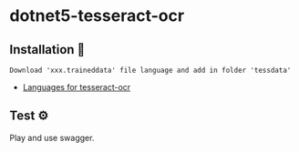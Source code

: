 # dotnet5-tesseract-ocr

## Installation 🔧

```
Download 'xxx.traineddata' file language and add in folder 'tessdata'
```
* [Languages for tesseract-ocr](https://github.com/tesseract-ocr/tessdata/)

## Test ⚙️
Play and use swagger.

